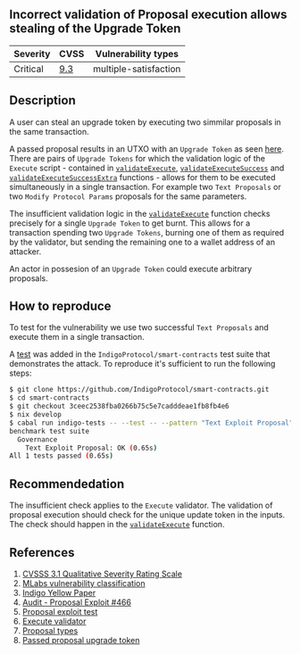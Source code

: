 ## Incorrect validation of Proposal execution allows stealing of the Upgrade Token

| Severity | CVSS  | Vulnerability types |
| -- | -- | -- |
| Critical | [9.3](https://nvd.nist.gov/vuln-metrics/cvss/v3-calculator?vector=AV:N/AC:H/PR:N/UI:N/S:C/C:N/I:H/A:N/E:F/RL:O/RC:C/CR:X/IR:H/AR:M/MAV:N/MAC:L/MPR:N/MUI:N/MS:C/MC:X/MI:H/MA:X&version=3.1) | multiple-satisfaction |

## Description

A user can steal an upgrade token by executing two simmilar proposals in the same transaction.

A passed proposal results in an UTXO with an `Upgrade Token` as seen [here](https://github.com/IndigoProtocol/smart-contracts/blob/c2748d1c03d089fcf913d31ace378a4920e909bd/src/Indigo/Contracts/Governance/Poll/OnChain.hs#L417). There are pairs of `Upgrade Tokens` for which the validation logic of the `Execute` script - contained in [`validateExecute`](https://github.com/IndigoProtocol/smart-contracts/blob/82e69a2122bc031690d3e070057c598d0b503608/src/Indigo/Contracts/Governance/Execute/OnChain.hs#L61), [`validateExecuteSuccess`](https://github.com/IndigoProtocol/smart-contracts/blob/82e69a2122bc031690d3e070057c598d0b503608/src/Indigo/Contracts/Governance/Execute/OnChain.hs#L144) and [`validateExecuteSuccessExtra`](https://github.com/IndigoProtocol/smart-contracts/blob/82e69a2122bc031690d3e070057c598d0b503608/src/Indigo/Contracts/Governance/Execute/OnChain.hs#L213) functions - allows for them to be executed simultaneously in a single transaction.
For example two `Text Proposals` or two `Modify Protocol Params` proposals for the same parameters.

The insufficient validation logic in the [`validateExecute`](https://github.com/IndigoProtocol/smart-contracts/blob/82e69a2122bc031690d3e070057c598d0b503608/src/Indigo/Contracts/Governance/Execute/OnChain.hs#L61) function checks precisely for a single `Upgrade Token` to get burnt.
This allows for a transaction spending two `Upgrade Tokens`, burning one of them as required by the validator, but sending the remaining one to a wallet address of an attacker.

An actor in possesion of an `Upgrade Token` could execute arbitrary proposals.

## How to reproduce

To test for the vulnerability we use two successful `Text Proposals` and execute them in a single transaction.

A [test](https://github.com/IndigoProtocol/smart-contracts/blob/3ceec2538fba0266b75c5e7cadddeae1fb8fb4e6/tests/Spec/Governance/Benchmark.hs#L197) was added in the `IndigoProtocol/smart-contracts` test suite that demonstrates the attack. To reproduce it's sufficient to run the following steps:

```bash
$ git clone https://github.com/IndigoProtocol/smart-contracts.git
$ cd smart-contracts
$ git checkout 3ceec2538fba0266b75c5e7cadddeae1fb8fb4e6
$ nix develop
$ cabal run indigo-tests -- --test -- --pattern "Text Exploit Proposal"
benchmark test suite
  Governance
    Text Exploit Proposal: OK (0.65s)
All 1 tests passed (0.65s)
```

## Recommendedation

The insufficient check applies to the `Execute` validator. The validation of proposal execution should check for the unique update token in the inputs. The check should happen in the [`validateExecute`](https://github.com/IndigoProtocol/smart-contracts/blob/82e69a2122bc031690d3e070057c598d0b503608/src/Indigo/Contracts/Governance/Execute/OnChain.hs#L61) function.

## References

1. [CVSSS 3.1 Qualitative Severity Rating Scale](https://www.first.org/cvss/v3.1/specification-document)
2. [MLabs vulnerability classification](https://www.notion.so/Vulnerability-Types-ad39253c84ce443a82b835d94d765ba2)
3. [Indigo Yellow Paper](https://indigoprotocol.io/wp-content/uploads/2022/01/yellowpaper.pdf)
4. [Audit - Proposal Exploit #466](https://github.com/IndigoProtocol/smart-contracts/pull/466)
5. [Proposal exploit test](https://github.com/IndigoProtocol/smart-contracts/blob/3ceec2538fba0266b75c5e7cadddeae1fb8fb4e6/tests/Spec/Governance/Benchmark.hs#L197)
6. [Execute validator](https://github.com/IndigoProtocol/smart-contracts/blob/82e69a2122bc031690d3e070057c598d0b503608/src/Indigo/Contracts/Governance/Execute/OnChain.hs#L61)
7. [Proposal types](https://github.com/IndigoProtocol/smart-contracts/blob/c2748d1c03d089fcf913d31ace378a4920e909bd/src/Indigo/Contracts/Governance/Gov/Common.hs#L103)
8. [Passed proposal upgrade token](https://github.com/IndigoProtocol/smart-contracts/blob/c2748d1c03d089fcf913d31ace378a4920e909bd/src/Indigo/Contracts/Governance/Poll/OnChain.hs#L417)
